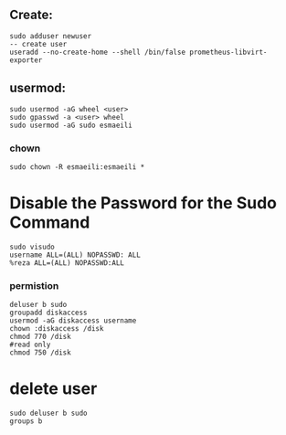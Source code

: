 ## Create:
```
sudo adduser newuser
-- create user
useradd --no-create-home --shell /bin/false prometheus-libvirt-exporter
```



## usermod:
```
sudo usermod -aG wheel <user>
sudo gpasswd -a <user> wheel
sudo usermod -aG sudo esmaeili
```



### chown
```
sudo chown -R esmaeili:esmaeili *
```
# Disable the Password for the Sudo Command
```
sudo visudo
username ALL=(ALL) NOPASSWD: ALL
%reza ALL=(ALL) NOPASSWD:ALL
```
### permistion
```
deluser b sudo
groupadd diskaccess
usermod -aG diskaccess username
chown :diskaccess /disk
chmod 770 /disk
#read only
chmod 750 /disk
```
# delete user
```
sudo deluser b sudo
groups b
```
